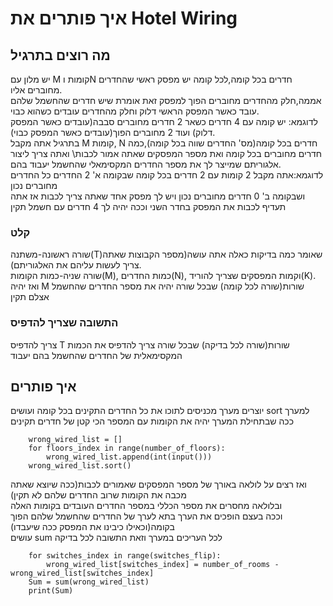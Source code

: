 # איך פותרים את Hotel Wiring
## מה רוצים בתרגיל
יש מלון עם M קומות וN חדרים בכל קומה,לכל קומה יש מפסק ראשי שהחדרים מחוברים אליו.\
אממה,חלק מהחדרים מחוברים הפוך למפסק זאת אומרת שיש חדרים שהחשמל שלהם עובד כאשר המפסק הראשי דלוק וחלק מהחדרים עובדים כשהוא כבוי.\
לדוגמא: יש קומה עם 4 חדרים כשאר 2 חדרים מחוברים סבבה(עובדים כאשר המפסק דלוק) ועוד 2 מחוברים הפוך(עובדים כאשר המפסק כבוי).\
בתרגיל אתה מקבל M קומות, N חדרים בכל קומה(מס' החדרים שווה בכל קומה),כמה חדרים מחוברים בכל קומה ואת מספר המפסקים שאתה אמור לכבות\ 
ואתה צריך ליצור אלגוריתם שמייצר לך את מספר החדרים המקסימאלי שהחשמל יעבוד בהם.\
לדוגמא:אתה מקבל 2 קומות עם 2 חדרים בכל קומה שבקומה א' 2 החדרים כל החדרים מחוברים נכון\
ושבקומה ב' 0 חדרים מחוברים נכון ויש לך מפסק אחד שאתה צריך לכבות אז אתה תעדיף לכבות את המפסק בחדר השני וככה יהיה לך 4 חדרים עם חשמל תקין

### קלט
שורה ראשונה-משתנה(T)שאומר כמה בדיקות כאלה אתה עושה(מספר הקבוצות שאתה צריך לעשות עליהם את האלגוריתם).\
שורה שניה-כמות הקומות(M), כמות החדרים(N), וקמות המפסקים שצריך להוריד(K).\
ואז יהיה M שורות(שורה לכל קומה)  שבכל שורה יהיה את מספר החדרים שהחשמל אצלם תקין

### התשובה שצריך להדפיס
צריך להדפיס T שורות(שורה לכל בדיקה) שבכל שורה צריך להדפיס את הכמות המקסימאלית של החדרים שהחשמל בהם יעבוד


## איך פותרים
יוצרים מערך מכניסים לתוכו את כל החדרים התקינים בכל קומה ועושים sort למערך ככה שבתחילת המערך יהיה את הקומות עם המספר הכי קטן של חדרים תקינים
```
    wrong_wired_list = []
    for floors_index in range(number_of_floors):
        wrong_wired_list.append(int(input()))
    wrong_wired_list.sort()
```
ואז רצים על לולאה באורך של מספר המפסקים שאמורים לכבות(ככה שיוצא שאתה מכבה את הקומות שרוב החדרים שלהם לא תקין)\
ובלולאה מחסרים את מספר הכללי במספר החדרים העובדים בקומות האלה\
וככה בעצם הופכים את הערך בתא לערך של החדרים שהחשמל שלהם הפוך בקומה(וכאילו כיבינו את המפסק ככה שיעבדו)\
עושים sum לכל העריכים במערך וזאת התשובה לכל בדיקה
```
    for switches_index in range(switches_flip):
        wrong_wired_list[switches_index] = number_of_rooms - wrong_wired_list[switches_index]
    Sum = sum(wrong_wired_list)
    print(Sum)
```





